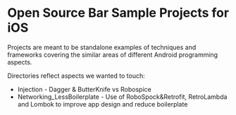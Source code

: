 # Open Source Bar Sample Projects for iOS

Projects are meant to be standalone examples of techniques and frameworks covering the similar areas of different Android programming aspects.

Directories reflect aspects we wanted to touch:
 - Injection - Dagger & ButterKnife vs Robospice
 - Networking_LessBoilerplate - Use of RoboSpock&Retrofit, RetroLambda and Lombok to improve app design and reduce boilerplate
